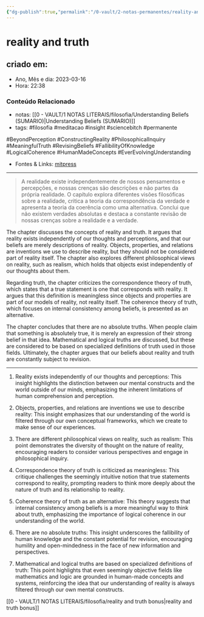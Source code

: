 ```yaml
---
{"dg-publish":true,"permalink":"/0-vault/2-notas-permanentes/reality-and-truth/","title":"reality and truth","tags":["filosofia","meditacao","insight","sciencebitch","permanente","BeyondPerception","ConstructingReality","PhilosophicalInquiry","MeaningfulTruth","RevisingBeliefs","FallibilityOfKnowledge","LogicalCoherence","HumanMadeConcepts","EverEvolvingUnderstanding"],"dgHomeLink":true,"dgShowLocalGraph":true,"dgShowFileTree":true,"dgEnableSearch":true}
---
```



# reality and truth

## criado em: 

- Ano, Mês e dia: 2023-03-16
- Hora: 22:38

### Conteúdo Relacionado

- notas: [[0 - VAULT/1 NOTAS LITERAIS/filosofia/Understanding Beliefs (SUMARIO)\|Understanding Beliefs (SUMARIO)]]
- tags: #filosofia #meditacao #insight #sciencebitch #permanente

#BeyondPerception #ConstructingReality #PhilosophicalInquiry #MeaningfulTruth #RevisingBeliefs #FallibilityOfKnowledge #LogicalCoherence #HumanMadeConcepts #EverEvolvingUnderstanding

- Fontes & Links: [mitpress](https://mitpress.mit.edu/9780262526432/understanding-beliefs/)
---

> A realidade existe independentemente de nossos pensamentos e percepções, e nossas crenças são descrições e não partes da própria realidade. O capítulo explora diferentes visões filosóficas sobre a realidade, critica a teoria da correspondência da verdade e apresenta a teoria da coerência como uma alternativa. Conclui que não existem verdades absolutas e destaca a constante revisão de nossas crenças sobre a realidade e a verdade.

The chapter discusses the concepts of reality and truth. It argues that reality exists independently of our thoughts and perceptions, and that our beliefs are merely descriptions of reality. Objects, properties, and relations are inventions we use to describe reality, but they should not be considered part of reality itself. The chapter also explores different philosophical views on reality, such as realism, which holds that objects exist independently of our thoughts about them.

Regarding truth, the chapter criticizes the correspondence theory of truth, which states that a true statement is one that corresponds with reality. It argues that this definition is meaningless since objects and properties are part of our models of reality, not reality itself. The coherence theory of truth, which focuses on internal consistency among beliefs, is presented as an alternative.

The chapter concludes that there are no absolute truths. When people claim that something is absolutely true, it is merely an expression of their strong belief in that idea. Mathematical and logical truths are discussed, but these are considered to be based on specialized definitions of truth used in those fields. Ultimately, the chapter argues that our beliefs about reality and truth are constantly subject to revision.

---

1. Reality exists independently of our thoughts and perceptions: This insight highlights the distinction between our mental constructs and the world outside of our minds, emphasizing the inherent limitations of human comprehension and perception.

2. Objects, properties, and relations are inventions we use to describe reality: This insight emphasizes that our understanding of the world is filtered through our own conceptual frameworks, which we create to make sense of our experiences.

3. There are different philosophical views on reality, such as realism: This point demonstrates the diversity of thought on the nature of reality, encouraging readers to consider various perspectives and engage in philosophical inquiry.

4. Correspondence theory of truth is criticized as meaningless: This critique challenges the seemingly intuitive notion that true statements correspond to reality, prompting readers to think more deeply about the nature of truth and its relationship to reality.

5. Coherence theory of truth as an alternative: This theory suggests that internal consistency among beliefs is a more meaningful way to think about truth, emphasizing the importance of logical coherence in our understanding of the world.

6. There are no absolute truths: This insight underscores the fallibility of human knowledge and the constant potential for revision, encouraging humility and open-mindedness in the face of new information and perspectives.

7. Mathematical and logical truths are based on specialized definitions of truth: This point highlights that even seemingly objective fields like mathematics and logic are grounded in human-made concepts and systems, reinforcing the idea that our understanding of reality is always filtered through our own mental constructs.

[[0 - VAULT/1 NOTAS LITERAIS/filosofia/reality and truth bonus\|reality and truth bonus]]
